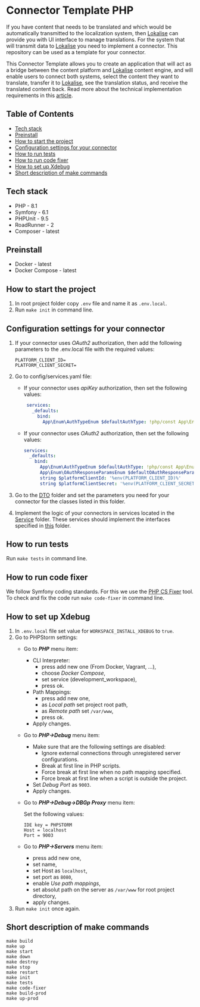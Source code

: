 # Connector Template PHP

If you have content that needs to be translated and which would be automatically transmitted to the localization system,
then [Lokalise](https://lokalise.com/) can provide you with UI interface to manage translations. For the system that
will transmit data to
[Lokalise](https://lokalise.com/) you need to implement a connector. This repository can be used as a template for your
connector.

This Connector Template allows you to create an application that will act as a bridge between the content platform and
[Lokalise](https://lokalise.com/) content engine, and will enable users to connect both systems, select the content they
want to translate, transfer it to [Lokalise](https://lokalise.com/), see the translation status, and receive the
translated content back. Read more about the technical implementation requirements in this
[article](https://developers.lokalise.com/docs/technical-requirements-content-exchange-hosted-connector).

## Table of Contents

* [Tech stack](#tech-stack)
* [Preinstall](#preinstall)
* [How to start the project](#how-to-start-the-project)
* [Configuration settings for your connector](#configuration-settings-for-your-connector)
* [How to run tests](#how-to-run-tests)
* [How to run code fixer](#how-to-run-code-fixer)
* [How to set up Xdebug](#how-to-set-up-xdebug)
* [Short description of make commands](#short-description-of-make-commands)

## Tech stack

* PHP - 8.1
* Symfony - 6.1
* PHPUnit - 9.5
* RoadRunner - 2
* Composer - latest

## Preinstall

* Docker - latest
* Docker Compose - latest

## How to start the project

1. In root project folder copy `.env` file and name it as `.env.local`.
2. Run `make init` in command line.

## Configuration settings for your connector

1. If your connector uses _OAuth2_ authorization, then add the following parameters to the .env.local file with the
   required values:
    ```
    PLATFORM_CLIENT_ID=
    PLATFORM_CLIENT_SECRET=
    ```

2. Go to config/services.yaml file:
    - If your connector uses _apiKey_ authorization, then set the following values:
       ```yaml
        services:
          _defaults:
            bind:
              App\Enum\AuthTypeEnum $defaultAuthType: !php/const App\Enum\AuthTypeEnum::apiKey
        ```
    - If your connector uses _OAuth2_ authorization, then set the following values:
        ```yaml
        services:
          _defaults:
            bind:
              App\Enum\AuthTypeEnum $defaultAuthType: !php/const App\Enum\AuthTypeEnum::OAuth
              App\Enum\OAuthResponseParamsEnum $defaultOAuthResponseParams: !php/const App\Enum\OAuthResponseParamsEnum::query
              string $platformClientId: '%env(PLATFORM_CLIENT_ID)%'
              string $platformClientSecret: '%env(PLATFORM_CLIENT_SECRET)%'
        ```

3. Go to the [DTO](src/Integration/DTO/) folder and set the parameters you need for your connector for the classes
   listed in this folder.
4. Implement the logic of your connectors in services located in the [Service](src/Integration/Service/) folder. These
   services should implement the interfaces specified in [this](src/Interfaces/Service/) folder.

## How to run tests

Run `make tests` in command line.

## How to run code fixer

We follow Symfony coding standards. For this we use the [PHP CS Fixer](https://cs.symfony.com/) tool. To check and fix
the code run `make code-fixer` in command line.

## How to set up Xdebug

1. In `.env.local` file set value for `WORKSPACE_INSTALL_XDEBUG` to `true`.
2. Go to PHPStorm settings:
    - Go to ***PHP*** menu item:
        - CLI Interpreter:
            - press add new one (From Docker, Vagrant, ...),
            - choose *Docker Compose*,
            - set service (development_workspace),
            - press ok.
        - Path Mappings:
            - press add new one,
            - as *Local path* set project root path,
            - as *Remote path* set `/var/www`,
            - press ok.
        - Apply changes.
    - Go to ***PHP->Debug*** menu item:
        - Make sure that are the following settings are disabled:
            - Ignore external connections through unregistered server configurations.
            - Break at first line in PHP scripts.
            - Force break at first line when no path mapping specified.
            - Force break at first line when a script is outside the project.
        - Set *Debug Port* as `9003`.
        - Apply changes.
    - Go to ***PHP->Debug->DBGp Proxy*** menu item:

      Set the following values:
        ```
        IDE key = PHPSTORM
        Host = localhost 
        Port = 9003
        ```
    - Go to ***PHP->Servers*** menu item:
        - press add new one,
        - set name,
        - set Host as `localhost`,
        - set port as `8080`,
        - enable *Use path mappings*,
        - set absolut path on the server as `/var/www` for root project directory,
        - apply changes.
3. Run `make init` once again.

## Short description of make commands

```
make build
make up
make start
make down
make destroy
make stop
make restart
make init
make tests
make code-fixer
make build-prod
make up-prod
```
